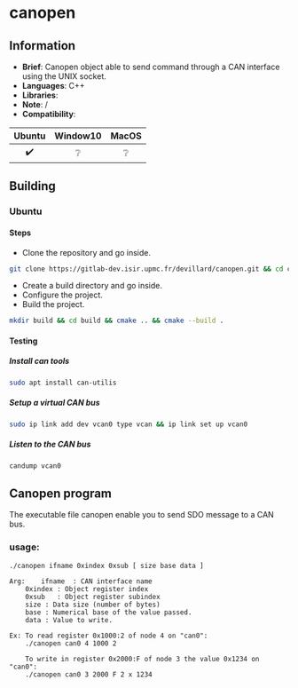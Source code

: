 # canopen

## Information
- **Brief**: Canopen object able to send command through a CAN interface using the UNIX socket.
- **Languages**: C++
- **Libraries**: 
- **Note**: /
- **Compatibility**:

| Ubuntu           | Window10         | MacOS            |
|:----------------:|:----------------:|:----------------:|
|:heavy_check_mark:|:grey_question:|:grey_question:   |


## Building
### Ubuntu
#### Steps
- Clone the repository and go inside.
```bash
git clone https://gitlab-dev.isir.upmc.fr/devillard/canopen.git && cd canpen
```
- Create a build directory and go inside.
- Configure the project.
- Build the project.
```bash
mkdir build && cd build && cmake .. && cmake --build .
```

#### Testing
##### Install can tools
```bash
sudo apt install can-utilis
```

##### Setup a virtual CAN bus
```bash
sudo ip link add dev vcan0 type vcan && ip link set up vcan0
```

##### Listen to the CAN bus
```bash
candump vcan0
```



## Canopen program
The executable file canopen enable you to send SDO message to a CAN bus.
### usage: 
	./canopen ifname 0xindex 0xsub [ size base data ]

	Arg:	ifname  : CAN interface name
		0xindex : Object register index
		0xsub   : Object register subindex
		size : Data size (number of bytes)
		base : Numerical base of the value passed.
		data : Value to write.

	Ex:	To read register 0x1000:2 of node 4 on "can0": 
		./canopen can0 4 1000 2

		To write in register 0x2000:F of node 3 the value 0x1234 on "can0": 
		./canopen can0 3 2000 F 2 x 1234



